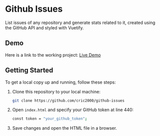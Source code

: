 # Github Issues

List issues of any repository and generate stats related to it, created using the GitHub API and styled with Vuetify.

## Demo

Here is a link to the working project: [Live Demo](https://issuehubs.netlify.app/)

## Getting Started

To get a local copy up and running, follow these steps:

1. Clone this repository to your local machine:

   ```sh
   git clone https://github.com/cric2000/github-issues
2. Open `index.html` and specify your GitHub token at line 440: 
   ```sh 
   const token = "your_github_token";
3. Save changes and open the HTML file in a browser.
